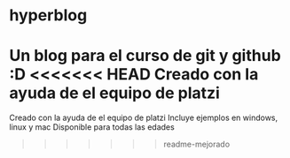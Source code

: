 # hyperblog
Un blog para el curso de git y github :D
<<<<<<< HEAD
Creado con la ayuda de el equipo de platzi
=======
Creado con la ayuda de el equipo de platzi
Incluye ejemplos en windows, linux y mac
Disponible para todas las edades
>>>>>>> readme-mejorado
